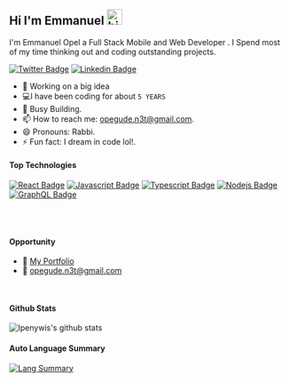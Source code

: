 ## Hi I'm Emmanuel <img src="https://user-images.githubusercontent.com/1303154/88677602-1635ba80-d120-11ea-84d8-d263ba5fc3c0.gif" width="28px" height="28px" alt="hi">

I'm Emmanuel Opel a Full Stack Mobile and Web Developer . I Spend most of my time thinking out and coding outstanding projects.


[![Twitter Badge](https://img.shields.io/badge/-@EmmanuelOpel-1ca0f1?style=flat&labelColor=1ca0f1&logo=twitter&logoColor=white&link=https://twitter.com/EmmanuelOpel)](https://twitter.com/EmmanuelOpel)  [![Linkedin Badge](https://img.shields.io/badge/-emmanuelopel-0e76a8?style=flat&labelColor=0e76a8&logo=linkedin&logoColor=white)](https://www.linkedin.com/in/emmanuelopel/) 

<!-- TODO: Add last video link -->

- 🔭 Working on a big idea 
- :computer:I have been coding for about `5 YEARS`
- 🤔 Busy Building.
- 📫 How to reach me: opegude.n3t@gmail.com.
- 😄 Pronouns: Rabbi.
- ⚡ Fun fact: I dream in code lol!.

#### Top Technologies

<!-- TODO: Make technologies links takes you to repositories -->

[![React Badge](https://img.shields.io/badge/-React-61DBFB?style=for-the-badge&labelColor=black&logo=react&logoColor=61DBFB)](#) [![Javascript Badge](https://img.shields.io/badge/-Javascript-F0DB4F?style=for-the-badge&labelColor=black&logo=javascript&logoColor=F0DB4F)](#) [![Typescript Badge](https://img.shields.io/badge/-Typescript-007acc?style=for-the-badge&labelColor=black&logo=typescript&logoColor=007acc)](#) [![Nodejs Badge](https://img.shields.io/badge/-Nodejs-3C873A?style=for-the-badge&labelColor=black&logo=node.js&logoColor=3C873A)](#) [![GraphQL Badge](https://img.shields.io/badge/-GraphQl-e535ab?style=for-the-badge&labelColor=black&logo=node.js&logoColor=e535ab)](#)

<br />
<br />

#### Opportunity
- :paperclip: [My Portfolio](https://emmanuelopeldev.netlify.app)
- :email: opegude.n3t@gmail.com
<br >

#### Github Stats

![Ipenywis's github stats](https://github-readme-stats.vercel.app/api?username=opeCre8tivia&count_private=true&theme=gotham&hide=contribs)

#### Auto Language Summary
[![Lang Summary](https://github-readme-stats.vercel.app/api/top-langs/?username=opeCre8tivia)](https://github.com/opeCre8tivia/github-readme-stats)
